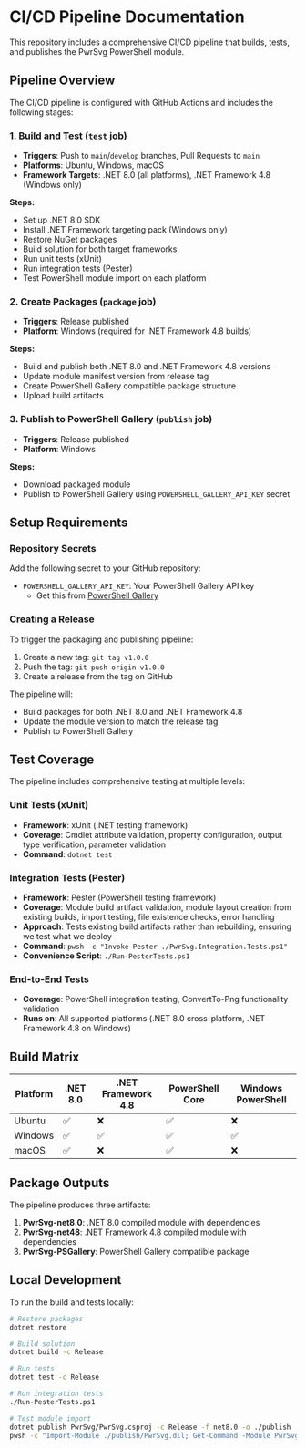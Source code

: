 # CI/CD Pipeline Documentation

This repository includes a comprehensive CI/CD pipeline that builds, tests, and publishes the PwrSvg PowerShell module.

## Pipeline Overview

The CI/CD pipeline is configured with GitHub Actions and includes the following stages:

### 1. Build and Test (`test` job)
- **Triggers**: Push to `main`/`develop` branches, Pull Requests to `main`
- **Platforms**: Ubuntu, Windows, macOS  
- **Framework Targets**: .NET 8.0 (all platforms), .NET Framework 4.8 (Windows only)

**Steps:**
- Set up .NET 8.0 SDK
- Install .NET Framework targeting pack (Windows only)
- Restore NuGet packages
- Build solution for both target frameworks
- Run unit tests (xUnit)
- Run integration tests (Pester)
- Test PowerShell module import on each platform

### 2. Create Packages (`package` job)
- **Triggers**: Release published
- **Platform**: Windows (required for .NET Framework 4.8 builds)

**Steps:**
- Build and publish both .NET 8.0 and .NET Framework 4.8 versions
- Update module manifest version from release tag
- Create PowerShell Gallery compatible package structure
- Upload build artifacts

### 3. Publish to PowerShell Gallery (`publish` job)
- **Triggers**: Release published
- **Platform**: Windows

**Steps:**
- Download packaged module
- Publish to PowerShell Gallery using `POWERSHELL_GALLERY_API_KEY` secret

## Setup Requirements

### Repository Secrets

Add the following secret to your GitHub repository:

- `POWERSHELL_GALLERY_API_KEY`: Your PowerShell Gallery API key
  - Get this from [PowerShell Gallery](https://www.powershellgallery.com/account/apikeys)

### Creating a Release

To trigger the packaging and publishing pipeline:

1. Create a new tag: `git tag v1.0.0`
2. Push the tag: `git push origin v1.0.0`  
3. Create a release from the tag on GitHub

The pipeline will:
- Build packages for both .NET 8.0 and .NET Framework 4.8
- Update the module version to match the release tag
- Publish to PowerShell Gallery

## Test Coverage

The pipeline includes comprehensive testing at multiple levels:

### Unit Tests (xUnit)
- **Framework**: xUnit (.NET testing framework)
- **Coverage**: Cmdlet attribute validation, property configuration, output type verification, parameter validation
- **Command**: `dotnet test`

### Integration Tests (Pester)
- **Framework**: Pester (PowerShell testing framework)
- **Coverage**: Module build artifact validation, module layout creation from existing builds, import testing, file existence checks, error handling
- **Approach**: Tests existing build artifacts rather than rebuilding, ensuring we test what we deploy
- **Command**: `pwsh -c "Invoke-Pester ./PwrSvg.Integration.Tests.ps1"`
- **Convenience Script**: `./Run-PesterTests.ps1`

### End-to-End Tests
- **Coverage**: PowerShell integration testing, ConvertTo-Png functionality validation
- **Runs on**: All supported platforms (.NET 8.0 cross-platform, .NET Framework 4.8 on Windows)

## Build Matrix

| Platform | .NET 8.0 | .NET Framework 4.8 | PowerShell Core | Windows PowerShell |
|----------|----------|---------------------|------------------|-------------------|
| Ubuntu   | ✅       | ❌                  | ✅               | ❌                |
| Windows  | ✅       | ✅                  | ✅               | ✅                |
| macOS    | ✅       | ❌                  | ✅               | ❌                |

## Package Outputs

The pipeline produces three artifacts:

1. **PwrSvg-net8.0**: .NET 8.0 compiled module with dependencies
2. **PwrSvg-net48**: .NET Framework 4.8 compiled module with dependencies  
3. **PwrSvg-PSGallery**: PowerShell Gallery compatible package

## Local Development

To run the build and tests locally:

```bash
# Restore packages
dotnet restore

# Build solution  
dotnet build -c Release

# Run tests
dotnet test -c Release

# Run integration tests
./Run-PesterTests.ps1

# Test module import
dotnet publish PwrSvg/PwrSvg.csproj -c Release -f net8.0 -o ./publish
pwsh -c "Import-Module ./publish/PwrSvg.dll; Get-Command -Module PwrSvg"
```